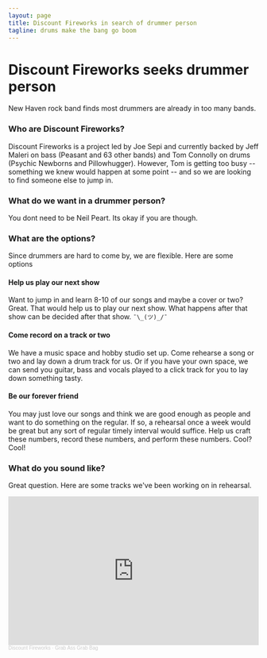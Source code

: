 ```yaml
---
layout: page
title: Discount Fireworks in search of drummer person
tagline: drums make the bang go boom
---
```


# Discount Fireworks seeks drummer person

New Haven rock band finds most drummers are already in too many bands.

### Who are Discount Fireworks?

Discount Fireworks is a project led by Joe Sepi and currently backed by Jeff Maleri on bass (Peasant and 63 other bands) and Tom Connolly on drums (Psychic Newborns and Pillowhugger). However, Tom is getting too busy -- something we knew would happen at some point -- and so we are looking to find someone else to jump in.

### What do we want in a drummer person?

You dont need to be Neil Peart. Its okay if you are though.

### What are the options?

Since drummers are hard to come by, we are flexible. Here are some options

#### Help us play our next show

Want to jump in and learn 8-10 of our songs and maybe a cover or two? Great. That would help us to play our next show. What happens after that show can be decided after that show. `¯\_(ツ)_/¯`

#### Come record on a track or two

We have a music space and hobby studio set up. Come rehearse a song or two and lay down a drum track for us. Or if you have your own space, we can send you guitar, bass and vocals played to a click track for you to lay down something tasty.

#### Be our forever friend

You may just love our songs and think we are good enough as people and want to do something on the regular. If so, a rehearsal once a week would be great but any sort of regular timely interval would suffice. Help us craft these numbers, record these numbers, and perform these numbers. Cool? Cool!

### What do you sound like?

Great question. Here are some tracks we've been working on in rehearsal.

<iframe width="100%" height="300" scrolling="no" frameborder="no" allow="autoplay" src="https://w.soundcloud.com/player/?url=https%3A//api.soundcloud.com/playlists/1613892187%3Fsecret_token%3Ds-iyBIZfEdnOg&color=%23ff5500&auto_play=false&hide_related=false&show_comments=true&show_user=true&show_reposts=false&show_teaser=true&visual=true"></iframe><div style="font-size: 10px; color: #cccccc;line-break: anywhere;word-break: normal;overflow: hidden;white-space: nowrap;text-overflow: ellipsis; font-family: Interstate,Lucida Grande,Lucida Sans Unicode,Lucida Sans,Garuda,Verdana,Tahoma,sans-serif;font-weight: 100;"><a href="https://soundcloud.com/discount-fireworks" title="Discount Fireworks" target="_blank" style="color: #cccccc; text-decoration: none;">Discount Fireworks</a> · <a href="https://soundcloud.com/discount-fireworks/sets/grab-ass-grab-bag/s-iyBIZfEdnOg" title="Grab Ass Grab Bag" target="_blank" style="color: #cccccc; text-decoration: none;">Grab Ass Grab Bag</a></div>
